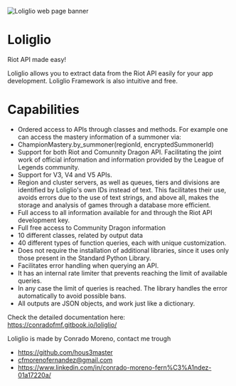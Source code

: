 ![Loliglio web page banner](https://2640050380-files.gitbook.io/~/files/v0/b/gitbook-x-prod.appspot.com/o/spaces%2Fbu0mjMsSISfI64girFHC%2Fuploads%2FG1C5v7BsnxAxB13665Xl%2FNew%20Project%20(7).png?alt=media&token=c1c5a408-9834-4178-a89a-31a6b393c9e2)

# Loliglio
Riot API made easy!

Loliglio allows you to extract data from the Riot API easily for your app development. Loliglio Framework is also intuitive and free.

# Capabilities
- Ordered access to APIs through classes and methods. For example one can access the mastery information of a summoner via:
- ChampionMastery.by_summoner(regionId, encryptedSummonerId)
- Support for both Riot and Comunnity Dragon API. Facilitating the joint work of official information and information provided by the League of Legends community.
- Support for V3, V4 and V5 APIs.
- Region and cluster servers, as well as queues, tiers and divisions are identified by Loliglio's own IDs instead of text. This facilitates their use, avoids errors due to the use of text strings, and above all, makes the storage and analysis of games through a database more efficient.
- Full access to all information available for and through the Riot API development key.
- Full free access to Community Dragon information
- 10 different classes, related by output data
- 40 different types of function queries, each with unique customization.
- Does not require the installation of additional libraries, since it uses only those present in the Standard Python Library.
- Facilitates error handling when querying an API.
- It has an internal rate limiter that prevents reaching the limit of available queries.
- In any case the limit of queries is reached. The library handles the error automatically to avoid possible bans.
- All outputs are JSON objects, and work just like a dictionary.

Check the detailed documentation here: https://conradofmf.gitbook.io/loliglio/

Loliglio is made by Conrado Moreno, contact me trough
- https://github.com/hous3master
- cfmorenofernandez@gmail.com
- https://www.linkedin.com/in/conrado-moreno-fern%C3%A1ndez-01a17220a/
